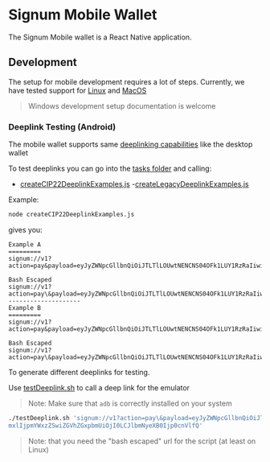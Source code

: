 # Signum Mobile Wallet

The Signum Mobile wallet is a React Native application.

## Development

The setup for mobile development requires a lot of steps. Currently, we have tested support for
[Linux](./SETUP_LINUX.md) and [MacOS](<(./SETUP_MACOS.md)>)

> Windows development setup documentation is welcome

### Deeplink Testing (Android)

The mobile wallet supports same [deeplinking capabilities](../DEEPLINKING.md) like the desktop wallet

To test deeplinks you can go into the [tasks folder](./tasks) and calling:

- [createCIP22DeeplinkExamples.js](./tasks/createCIP22DeeplinkExamples.js) -[createLegacyDeeplinkExamples.js](./tasks/createLegacyDeeplinkExamples.js)

Example:

```bash
node createCIP22DeeplinkExamples.js
```

gives you:

```
Example A
=========
signum://v1?action=pay&payload=eyJyZWNpcGllbnQiOiJTLTlLOUwtNENCNS04OFk1LUY1RzRaIiwiYW1vdW50UGxhbmNrIjoxMDAwMDAwMCwiZmVlUGxhbmNrIjo3MzUwMDAsIm1lc3NhZ2UiOiJIaSwgZnJvbSBhIGRlZXAgbGluayIsIm1lc3NhZ2VJc1RleHQiOnRydWUsImltbXV0YWJsZSI6ZmFsc2UsImRlYWRsaW5lIjoyNCwiZW5jcnlwdCI6ZmFsc2V9

Bash Escaped
signum://v1?action=pay\&payload=eyJyZWNpcGllbnQiOiJTLTlLOUwtNENCNS04OFk1LUY1RzRaIiwiYW1vdW50UGxhbmNrIjoxMDAwMDAwMCwiZmVlUGxhbmNrIjo3MzUwMDAsIm1lc3NhZ2UiOiJIaSwgZnJvbSBhIGRlZXAgbGluayIsIm1lc3NhZ2VJc1RleHQiOnRydWUsImltbXV0YWJsZSI6ZmFsc2UsImRlYWRsaW5lIjoyNCwiZW5jcnlwdCI6ZmFsc2V9
--------------------
Example B
=========
signum://v1?action=pay&payload=eyJyZWNpcGllbnQiOiJTLTlLOUwtNENCNS04OFk1LUY1RzRaIiwiaW1tdXRhYmxlIjpmYWxzZSwiZGVhZGxpbmUiOjI0LCJlbmNyeXB0Ijp0cnVlfQ

Bash Escaped
signum://v1?action=pay\&payload=eyJyZWNpcGllbnQiOiJTLTlLOUwtNENCNS04OFk1LUY1RzRaIiwiaW1tdXRhYmxlIjpmYWxzZSwiZGVhZGxpbmUiOjI0LCJlbmNyeXB0Ijp0cnVlfQ

```

To generate different deeplinks for testing.

Use [testDeeplink.sh](./tasks/testDeeplink.sh) to call a deep link for the emulator

> Note: Make sure that `adb` is correctly installed on your system

```bash
./testDeeplink.sh 'signum://v1?action=pay\&payload=eyJyZWNpcGllbnQiOiJTLTlLOUwtNENCNS04OFk1LUY1RzRaIiwiaW1tdXRhY
mxlIjpmYWxzZSwiZGVhZGxpbmUiOjI0LCJlbmNyeXB0Ijp0cnVlfQ'
```

> Note: that you need the "bash escaped" url for the script (at least on Linux)

